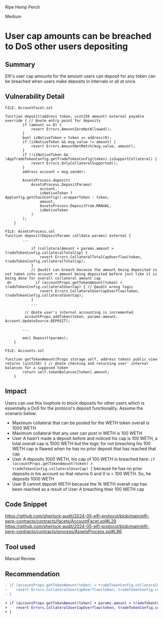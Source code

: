 Ripe Hemp Perch

Medium

# User cap amounts can be breached to DoS other users depositing

## Summary
Elfi's user cap amounts for the amount users can deposit for any token can be breached when users make deposits in intervals or all at once.

## Vulnerability Detail
```solidity
FILE: AccountFacet.sol

function deposit(address token, uint256 amount) external payable override { // @note entry point for deposits
        if (amount == 0) {
            revert Errors.AmountZeroNotAllowed();
        }
        bool isNativeToken = token == address(0);
        if (isNativeToken && msg.value != amount) {
            revert Errors.AmountNotMatch(msg.value, amount);
        }
        if (!isNativeToken && !AppTradeTokenConfig.getTradeTokenConfig(token).isSupportCollateral) {
            revert Errors.OnlyCollateralSupported();
        }
        address account = msg.sender;

        AssetsProcess.deposit(
            AssetsProcess.DepositParams(
                account,
                isNativeToken ? AppConfig.getChainConfig().wrapperToken : token,
                amount,
                AssetsProcess.DepositFrom.MANUAL,
                isNativeToken
            )
        );
    }

FILE: AssetsProcess.sol
function deposit(DepositParams calldata params) external {
        ...

            if (collateralAmount + params.amount > tradeTokenConfig.collateralTotalCap) {
                revert Errors.CollateralTotalCapOverflow(token, tradeTokenConfig.collateralTotalCap);
            }
            // @audit can breach because the amount being deposited is not taken into account + amount being deposited before just like it is being done for overall collateral amount cap
 @>           if (accountProps.getTokenAmount(token) > tradeTokenConfig.collateralUserCap) { // @audit wrong logic
                revert Errors.CollateralUserCapOverflow(token, tradeTokenConfig.collateralUserCap);
            }
            ...

         // @note user's internal accounting is incremented
         accountProps.addToken(token, params.amount, Account.UpdateSource.DEPOSIT);

        ...

        emit Deposit(params);
    }

FILE: Accounts.sol

function getTokenAmount(Props storage self, address token) public view returns (uint256) { // @note checking and returning user' internal balances for a supposed token
        return self.tokenBalances[token].amount;
    }
```

## Impact
Users can use this loophole to block deposits for other users which is essentially a DoS for the protocol's deposit functionality.
Assume the scenario below:

- Maximum collateral that can be posted for the WETH token overall is 1000 WETH
- Maximum collateral that any user can post in WETH is 100 WETH
- User A hasn't made a deposit before and noticed his cap is 100 WETH, a total overall cap is 1000 WETH but the logic for not breaching his 100 WETH cap is flawed when he has no prior deposit that has reached that cap
- User A deposits 1000 WETH, his cap of 100 WETH is breached here: `if (accountProps.getTokenAmount(token) > tradeTokenConfig.collateralUserCap) {` because he has no prior deposits in his account so that returns 0 and 0 is < 100 WETH. So, he deposits 1000 WETH
- User B cannot deposit WETH because the 1k WETH overall cap has been reached as a result of User A breaching their 100 WETH cap

## Code Snippet
https://github.com/sherlock-audit/2024-05-elfi-protocol/blob/main/elfi-perp-contracts/contracts/facets/AccountFacet.sol#L29
https://github.com/sherlock-audit/2024-05-elfi-protocol/blob/main/elfi-perp-contracts/contracts/process/AssetsProcess.sol#L96

## Tool used

Manual Review

## Recommendation

```diff
- if (accountProps.getTokenAmount(token) > tradeTokenConfig.collateralUserCap) {
-    revert Errors.CollateralUserCapOverflow(token, tradeTokenConfig.collateralUserCap);
- }

+ if (accountProps.getTokenAmount(token) + params.amount > tradeTokenConfig.collateralUserCap) {
+    revert Errors.CollateralUserCapOverflow(token, tradeTokenConfig.collateralUserCap);
+ }
```